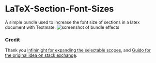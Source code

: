 LaTeX-Section-Font-Sizes
========================

A simple bundle used to increase the font size of sections in a latex document with Textmate.
![screenshot of bundle effects](https://raw.github.com/bcomnes/LaTeX-Section-Font-Sizes.tmbundle/master/screenshot.png)

### Credit
Thank you [Infininight for expanding the selectable scopes](https://github.com/textmate/latex.tmbundle/commit/65eaf2b8efbf466e9075c9f947a25a124b53f3f7), and [Guido for the original idea on stack exchange](http://tex.stackexchange.com/questions/98574/textmate-2-how-can-increase-font-size-of-sections-in-the-markup-code).

